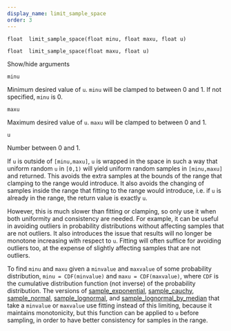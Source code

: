 ```yaml
---
display_name: limit_sample_space
order: 3
---
```

`float  limit_sample_space(float minu, float maxu, float u)`

`float  limit_sample_space(float maxu, float u)`

Show/hide arguments

`minu`

Minimum desired value of `u`. `minu` will be clamped to between 0 and 1.
If not specified, `minu` is 0.

`maxu`

Maximum desired value of `u`. `maxu` will be clamped to between 0 and 1.

`u`

Number between 0 and 1.

If `u` is outside of `[minu,maxu]`, `u` is wrapped in the space in such a
way that uniform random `u` in `[0,1)` will yield uniform random samples in
`[minu,maxu]` and returned. This avoids the extra samples at the bounds
of the range that clamping to the range would introduce. It also avoids the
changing of samples inside the range that fitting to the range would
introduce, i.e. if `u` is already in the range, the return value is exactly `u`.

However, this is much slower than fitting or clamping, so only use
it when both uniformity and consistency are needed. For example, it can be
useful in avoiding outliers in probability distributions without affecting
samples that are not outliers. It also introduces the issue that results
will no longer be monotone increasing with respect to `u`.
Fitting will often suffice for avoiding outliers too, at the expense
of slightly affecting samples that are not outliers.

To find `minu` and `maxu` given a `minvalue` and `maxvalue` of some probability
distribution, `minu = CDF(minvalue)` and `maxu = CDF(maxvalue)`, where `CDF`
is the cumulative distribution function (not inverse) of the probability
distribution. The versions of [sample_exponential](sample_exponential.html "Samples the exponential distribution."),
[sample_cauchy](sample_cauchy.html "Samples the Cauchy (Lorentz) distribution."), [sample_normal](sample_normal.html "Samples the normal (Gaussian) distribution."), [sample_lognormal](sample_lognormal.html "Samples the log-normal distribution based on parameters of the underlying normal distribution."), and
[sample_lognormal_by_median](sample_lognormal_by_median.html "Samples the log-normal distribution based on median and standard deviation.") that take a `minvalue` or `maxvalue` use fitting
instead of this limiting, because it maintains monotonicity, but this
function can be applied to `u` before sampling, in order to have better
consistency for samples in the range.
